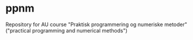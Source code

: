 # ppnm
Repository for AU course "Praktisk programmering og numeriske metoder" ("practical programming and numerical methods")
